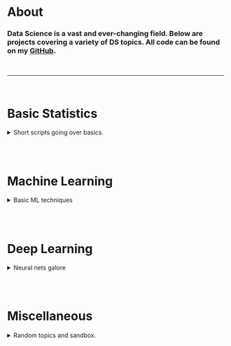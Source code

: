 # About

### Data Science is a vast and ever-changing field. Below are projects covering a variety of DS topics. All code can be found on my [GitHub](https://github.com/albertkyou). 
<br>

----

<br>


# Basic Statistics
<details>
<summary>Short scripts going over basics.</summary>
<br>

[Hello World](HelloWorld.md)<br>
</details>

<br><br>

# Machine Learning
<details>
<summary>Basic ML techniques</summary>
<br>

[Test Page](TestPage.md)<br>
</details>

<br><br>

# Deep Learning
<details>
<summary>Neural nets galore</summary>
<br>

[Test Page](TestPage.md)<br>
</details>

<br><br>

# Miscellaneous
<details>
<summary>Random topics and sandbox.</summary>
<br>

[Test Page](TestPage.md) <br>
[Test Project](https://albertkyou.github.io/TestProject/)<br>
[Hello World](HelloWorld.md)<br>
</details>



